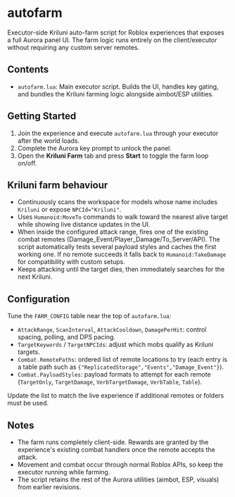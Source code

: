 # autofarm

Executor-side Kriluni auto-farm script for Roblox experiences that exposes a full Aurora panel UI. The farm logic runs entirely on the client/executor without requiring any custom server remotes.

## Contents

- `autofarm.lua`: Main executor script. Builds the UI, handles key gating, and bundles the Kriluni farming logic alongside aimbot/ESP utilities.

## Getting Started

1. Join the experience and execute `autofarm.lua` through your executor after the world loads.
2. Complete the Aurora key prompt to unlock the panel.
3. Open the **Kriluni Farm** tab and press **Start** to toggle the farm loop on/off.

## Kriluni farm behaviour

- Continuously scans the workspace for models whose name includes `Kriluni` or expose `NPCId="Kriluni"`.
- Uses `Humanoid:MoveTo` commands to walk toward the nearest alive target while showing live distance updates in the UI.
- When inside the configured attack range, fires one of the existing combat remotes (Damage_Event/Player_Damage/To_Server/API). The script automatically tests several payload styles and caches the first working one. If no remote succeeds it falls back to `Humanoid:TakeDamage` for compatibility with custom setups.
- Keeps attacking until the target dies, then immediately searches for the next Kriluni.

## Configuration

Tune the `FARM_CONFIG` table near the top of `autofarm.lua`:

- `AttackRange`, `ScanInterval`, `AttackCooldown`, `DamagePerHit`: control spacing, polling, and DPS pacing.
- `TargetKeywords` / `TargetNPCIds`: adjust which mobs qualify as Kriluni targets.
- `Combat.RemotePaths`: ordered list of remote locations to try (each entry is a table path such as `{"ReplicatedStorage","Events","Damage_Event"}`).
- `Combat.PayloadStyles`: payload formats to attempt for each remote (`TargetOnly`, `TargetDamage`, `VerbTargetDamage`, `VerbTable`, `Table`).

Update the list to match the live experience if additional remotes or folders must be used.

## Notes

- The farm runs completely client-side. Rewards are granted by the experience's existing combat handlers once the remote accepts the attack.
- Movement and combat occur through normal Roblox APIs, so keep the executor running while farming.
- The script retains the rest of the Aurora utilities (aimbot, ESP, visuals) from earlier revisions.
